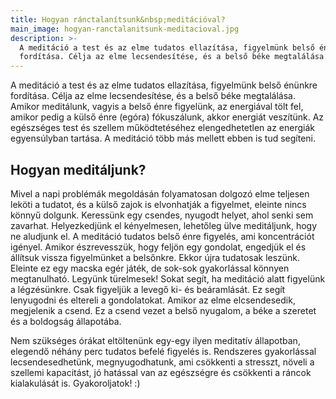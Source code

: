 ```yaml
---
title: Hogyan ránctalanítsunk&nbsp;meditációval?
main_image: hogyan-ranctalanitsunk-meditacioval.jpg
description: >-
  A meditáció a test és az elme tudatos ellazítása, figyelmünk belső énünkre
  fordítása. Célja az elme lecsendesítése, és a belső béke megtalálása.
---
```


A meditáció a test és az elme tudatos ellazítása, figyelmünk belső énünkre
fordítása. Célja az elme lecsendesítése, és a belső béke megtalálása. Amikor
meditálunk, vagyis a belső énre figyelünk, az energiával tölt fel, amikor pedig
a külső énre (egóra) fókuszálunk, akkor energiát veszítünk. Az egészséges test
és szellem működtetéséhez elengedhetetlen az energiák egyensúlyban tartása. A
meditáció több más mellett ebben is tud segíteni.

## Hogyan meditáljunk?

Mivel a napi problémák megoldásán folyamatosan dolgozó elme teljesen leköti a
tudatot, és a külső zajok is elvonhatják a figyelmet, eleinte nincs könnyű
dolgunk. Keressünk egy csendes, nyugodt helyet, ahol senki sem zavarhat.
Helyezkedjünk el kényelmesen, lehetőleg ülve meditáljunk, hogy ne aludjunk el. A
meditáció tudatos belső énre figyelés, ami koncentrációt igényel. Amikor
észrevesszük, hogy feljön egy gondolat, engedjük el és állítsuk vissza
figyelmünket a belsőnkre. Ekkor újra tudatosak leszünk. Eleinte ez egy macska
egér játék, de sok-sok gyakorlással könnyen megtanulható. Legyünk türelmesek!
Sokat segít, ha meditáció alatt figyelünk a légzésünkre. Csak figyeljük a levegő
ki- és beáramlását. Ez segít lenyugodni és eltereli a gondolatokat. Amikor az
elme elcsendesedik, megjelenik a csend. Ez a csend vezet a belső nyugalom, a
béke a szeretet és a boldogság állapotába.

Nem szükséges órákat eltöltenünk egy-egy ilyen meditatív állapotban, elegendő
néhány perc tudatos befelé figyelés is. Rendszeres gyakorlással
lecsendesedhetünk, megnyugodhatunk, ami csökkenti a stresszt, növeli a szellemi
kapacitást, jó hatással van az egészségre és csökkenti a ráncok kialakulását is.
Gyakoroljatok! :)


